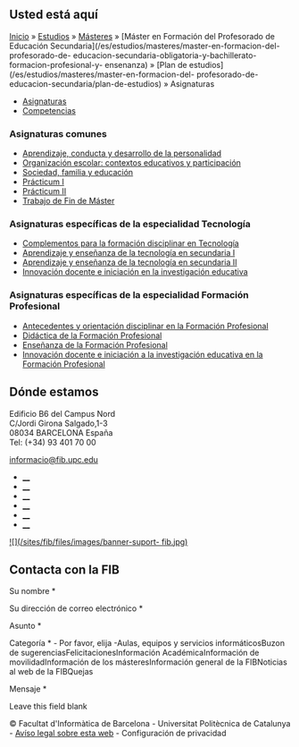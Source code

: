 ## Usted está aquí

[Inicio](/es) » [Estudios](/es/estudios) » [Másteres](/es/estudios/masteres) »
[Máster en Formación del Profesorado de Educación
Secundaria](/es/estudios/masteres/master-en-formacion-del-profesorado-de-
educacion-secundaria-obligatoria-y-bachillerato-formacion-profesional-y-
ensenanza) » [Plan de estudios](/es/estudios/masteres/master-en-formacion-del-
profesorado-de-educacion-secundaria/plan-de-estudios) » Asignaturas

  * [Asignaturas](/es/estudios/masteres/master-en-formacion-del-profesorado-de-educacion-secundaria/plan-de-estudios/asignaturas)
  * [Competencias](/es/estudios/masteres/master-en-formacion-del-profesorado-de-educacion-secundaria/plan-de-estudios/competencias)

### Asignaturas comunes

  * [Aprendizaje, conducta y desarrollo de la personalidad](http://www.upc.edu/estudispdf/guia_docent.php?codi=410101&curs=&lang=es)
  * [Organización escolar: contextos educativos y participación](http://www.upc.edu/estudispdf/guia_docent.php?codi=410102&curs=&lang=es)
  * [Sociedad, familia y educación](http://www.upc.edu/estudispdf/guia_docent.php?codi=410103&curs=&lang=es)
  * [Prácticum I](http://www.upc.edu/estudispdf/guia_docent.php?codi=410301&curs=&lang=es)
  * [Prácticum II](http://www.upc.edu/estudispdf/guia_docent.php?codi=410302&curs=&lang=es)
  * [Trabajo de Fin de Máster](http://www.upc.edu/estudispdf/guia_docent.php?codi=410303&curs=&lang=es)

### Asignaturas específicas de la especialidad Tecnología

  * [Complementos para la formación disciplinar en Tecnología](http://www.upc.edu/estudispdf/guia_docent.php?codi=410201&curs=&lang=es)
  * [Aprendizaje y enseñanza de la tecnología en secundaria I](http://www.upc.edu/estudispdf/guia_docent.php?codi=410202&curs=&lang=es)
  * [Aprendizaje y enseñanza de la tecnología en secundaria II](http://www.upc.edu/estudispdf/guia_docent.php?codi=410203&curs=&lang=es)
  * [Innovación docente e iniciación en la investigación educativa](http://www.upc.edu/estudispdf/guia_docent.php?codi=410204&curs=&lang=es)

### Asignaturas específicas de la especialidad Formación Profesional

  * [Antecedentes y orientación disciplinar en la Formación Profesional](http://www.upc.edu/estudispdf/guia_docent.php?codi=410205&curs=&lang=es)
  * [Didáctica de la Formación Profesional](http://www.upc.edu/estudispdf/guia_docent.php?codi=410206&curs=&lang=es)
  * [Enseñanza de la Formación Profesional](http://www.upc.edu/estudispdf/guia_docent.php?codi=410207&curs=&lang=es)
  * [Innovación docente e iniciación a la investigación educativa en la Formación Profesional](http://www.upc.edu/estudispdf/guia_docent.php?codi=410208&curs=&lang=es)

## Dónde estamos

Edificio B6 del Campus Nord  
C/Jordi Girona Salgado,1-3  
08034 BARCELONA España  
Tel: (+34) 93 401 70 00

[informacio@fib.upc.edu](mailto:informacio@fib.upc.edu)

  * [__](/es/noticies/rss.rss)
  * [__](https://www.facebook.com/fib.upc)
  * [__](https://twitter.com/fib_upc)
  * [__](https://www.flickr.com/photos/fib-upc/albums)
  * [__](https://www.youtube.com/user/mediafib)
  * [__](https://www.instagram.com/fib.upc/)

[![](/sites/fib/files/images/banner-suport-
fib.jpg)](http://suport.fib.upc.edu)

## Contacta con la FIB

Su nombre *

Su dirección de correo electrónico *

Asunto *

Categoría * \- Por favor, elija -Aulas, equipos y servicios informáticosBuzon
de sugerenciasFelicitacionesInformación AcadémicaInformación de
movilidadInformación de los másteresInformación general de la FIBNoticias al
web de la FIBQuejas

Mensaje *

Leave this field blank

© Facultat d'Informàtica de Barcelona - Universitat Politècnica de Catalunya -
[Avíso legal sobre esta web](/es/aviso-legal-sobre-esta-web) \- Configuración
de privacidad

